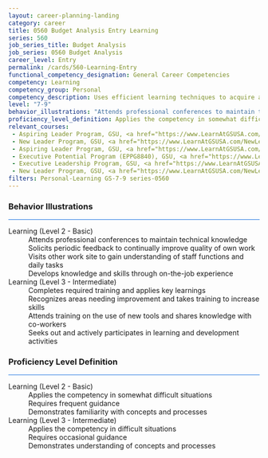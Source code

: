 ```yaml
---
layout: career-planning-landing
category: career
title: 0560 Budget Analysis Entry Learning
series: 560
job_series_title: Budget Analysis
job_series: 0560 Budget Analysis
career_level: Entry
permalink: /cards/560-Learning-Entry
functional_competency_designation: General Career Competencies
competency: Learning
competency_group: Personal
competency_description: Uses efficient learning techniques to acquire and apply new knowledge and skills; uses formal and informal training, feedback, or other opportunities for self-learning and development.
level: "7-9"
behavior_illustrations: "Attends professional conferences to maintain technical knowledge ? Solicits periodic feedback to continually improve quality of own work ? Visits other work site to gain understanding of staff functions and daily tasks ? Develops knowledge and skills through on-the-job experience ? Completes required training and applies key learnings ? Recognizes areas needing improvement and takes training to increase skills ? Attends training on the use of new tools and shares knowledge with co-workers ? Seeks out and actively participates in learning and development activities"
proficiency_level_definition: Applies the competency in somewhat difficult situations ? Requires frequent guidance ? Demonstrates familiarity with concepts and processes  ? Applies the competency in difficult situations ? Requires occasional guidance ? Demonstrates understanding of concepts and processes
relevant_courses: 
 - Aspiring Leader Program, GSU, <a href="https://www.LearnAtGSUSA.com/AspiringLeaderProgram">https://www.LearnAtGSUSA.com/AspiringLeaderProgram</a>
 - New Leader Program, GSU, <a href="https://www.LearnAtGSUSA.com/NewLeaderProgram">https://www.LearnAtGSUSA.com/NewLeaderProgram</a>
 - Aspiring Leader Program, GSU, <a href="https://www.LearnAtGSUSA.com/AspiringLeaderProgram">https://www.LearnAtGSUSA.com/AspiringLeaderProgram</a>
 - Executive Potential Program (EPPG8840), GSU, <a href="https://www.LearnAtGSUSA.com/EPPG8843">https://www.LearnAtGSUSA.com/EPPG8843</a>
 - Executive Leadership Program, GSU, <a href="https://www.LearnAtGSUSA.com/ExecutiveLeadershipProgram">https://www.LearnAtGSUSA.com/ExecutiveLeadershipProgram</a>
 - New Leader Program, GSU, <a href="https://www.LearnAtGSUSA.com/NewLeaderProgram">https://www.LearnAtGSUSA.com/NewLeaderProgram</a>
filters: Personal-Learning GS-7-9 series-0560
---
```


<div class="desktop:grid-col-6 margin-y-3">
  <div class="border-top-2 bg-white padding-3 shadow-5 height-full members-hover border-1px button-border border-top-blue radius-lg card-text-color">
    <h3>Behavior Illustrations</h3>
    <hr style="background-color: #1b74e0 !important;"/>
    <dl class="text-base card-content-color"><dt>Learning (Level 2 - Basic)</dt><dd>Attends professional conferences to maintain technical knowledge </dd><dd> Solicits periodic feedback to continually improve quality of own work </dd><dd> Visits other work site to gain understanding of staff functions and daily tasks </dd><dd> Develops knowledge and skills through on-the-job experience</dd><dt>Learning (Level 3 - Intermediate)</dt><dd>Completes required training and applies key learnings </dd><dd> Recognizes areas needing improvement and takes training to increase skills </dd><dd> Attends training on the use of new tools and shares knowledge with co-workers </dd><dd> Seeks out and actively participates in learning and development activities</dd></dl>
  </div>
</div>
<div class="desktop:grid-col-6 margin-y-3">
  <div class="border-top-2 bg-white padding-3 shadow-5 height-full members-hover border-1px button-border border-top-blue radius-lg card-text-color">
    <h3>Proficiency Level Definition</h3>
     <hr style="background-color: #1b74e0 !important;"/>
    <dl class="text-base card-content-color"><dt>Learning (Level 2 - Basic)</dt><dd>Applies the competency in somewhat difficult situations </dd><dd> Requires frequent guidance </dd><dd> Demonstrates familiarity with concepts and processes </dd><dt>Learning (Level 3 - Intermediate)</dt><dd>Applies the competency in difficult situations </dd><dd> Requires occasional guidance </dd><dd> Demonstrates understanding of concepts and processes</dd></dl>
  </div>
</div>
